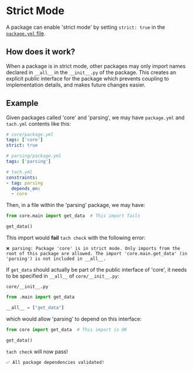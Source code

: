 # Strict Mode

A package can enable 'strict mode' by setting `strict: true` in the [`package.yml` file](configuration.md#packageyml).

## How does it work?
When a package is in strict mode, other packages may only import names declared in `__all__` in the `__init__.py` of the package.
This creates an explicit public interface for the package which prevents coupling to implementation details, and makes future changes easier.

## Example

Given packages called 'core' and 'parsing', we may have `package.yml` and `tach.yml` contents like this:

```yaml
# core/package.yml
tags: ['core']
strict: true
```

```yaml
# parsing/package.yml
tags: ['parsing']
```


```yaml
# tach.yml
constraints:
- tag: parsing
  depends_on:
  - core
```

Then, in a file within the 'parsing' package, we may have:
```python
from core.main import get_data  # This import fails

get_data()
```

This import would **fail** `tach check` with the following error:
```shell
❌ parsing: Package 'core' is in strict mode. Only imports from the root of this package are allowed. The import 'core.main.get_data' (in 'parsing') is not included in __all__.
```

If `get_data` should actually be part of the public interface of 'core', it needs to be specified in `__all__` of `core/__init__.py`:

`core/__init__.py`
```python
from .main import get_data

__all__ = ["get_data"]
```

which would allow 'parsing' to depend on this interface:

```python
from core import get_data  # This import is OK

get_data()
```
`tach check` will now pass!
```bash
✅ All package dependencies validated!
```